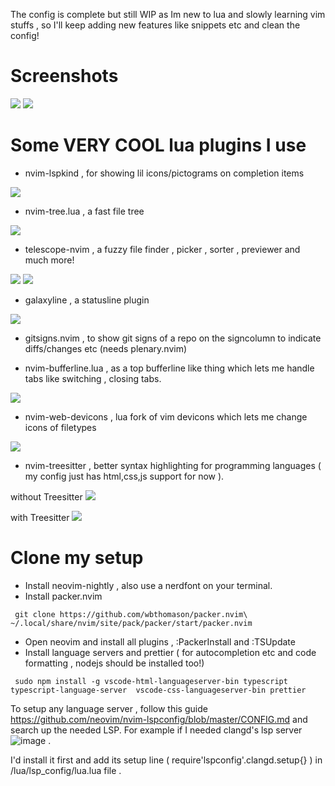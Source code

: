 The config is complete but still WIP as Im new to lua and slowly learning vim stuffs , so I'll keep adding new features like snippets etc and clean the config!

# Screenshots

<img src ="https://raw.githubusercontent.com/siduck76/personal-backup/master/rice%20flex/initialNvim.png">
<img src ="https://raw.githubusercontent.com/siduck76/personal-backup/master/rice%20flex/nvimRice2.png">

# Some VERY COOL lua plugins I use 

- nvim-lspkind , for showing lil icons/pictograms on completion items
 <img src = "https://raw.githubusercontent.com/siduck76/personal-backup/master/rice%20flex/lspkind.png">
 
- nvim-tree.lua , a fast file tree 
 <img src = "https://raw.githubusercontent.com/siduck76/personal-backup/master/rice%20flex/nvimtree.png">
 
- telescope-nvim , a fuzzy file finder , picker , sorter , previewer and much more!
 <img src = "https://raw.githubusercontent.com/siduck76/personal-backup/master/rice%20flex/tel.png">
 <img src = "https://raw.githubusercontent.com/siduck76/personal-backup/master/rice%20flex/telmedia.png">


- galaxyline , a statusline plugin
 <img src = "https://raw.githubusercontent.com/siduck76/personal-backup/master/rice%20flex/statusline.png">
 
- gitsigns.nvim , to show git signs of a repo on the signcolumn to indicate diffs/changes etc  (needs plenary.nvim)

- nvim-bufferline.lua , as a top bufferline like thing which lets me handle tabs like switching , closing tabs.
 <img src = "https://raw.githubusercontent.com/siduck76/personal-backup/master/rice%20flex/bufferline.png">
 
- nvim-web-devicons , lua fork of vim devicons which lets me change icons of filetypes
 <img src = "https://raw.githubusercontent.com/siduck76/personal-backup/master/rice%20flex/image.png">
 
- nvim-treesitter , better syntax highlighting for programming languages ( my config just has html,css,js support for now ). 

 without Treesitter 
 <img src = "https://raw.githubusercontent.com/siduck76/personal-backup/master/rice%20flex/woTree.png">
 
 with Treesitter 
 <img src = "https://raw.githubusercontent.com/siduck76/personal-backup/master/rice%20flex/wiTree.png">


# Clone my setup

- Install neovim-nightly , also use a nerdfont on your terminal.
- Install packer.nvim 

` 
git clone https://github.com/wbthomason/packer.nvim\
 ~/.local/share/nvim/site/pack/packer/start/packer.nvim
 `
 
 - Open neovim and install all plugins , :PackerInstall and :TSUpdate 
 - Install language servers and prettier ( for autocompletion etc and code formatting , nodejs should be installed too!) 
 
 `  sudo npm install -g vscode-html-languageserver-bin typescript typescript-language-server  vscode-css-languageserver-bin prettier
 ` 
 
 To setup any language server , follow this guide https://github.com/neovim/nvim-lspconfig/blob/master/CONFIG.md and search up the needed LSP. For example if I needed clangd's lsp server
 ![image](https://user-images.githubusercontent.com/59060246/111027526-d43f5780-8416-11eb-87d2-6f85f5f2be6f.png) .
 

  I'd install it first and add its setup line ( require'lspconfig'.clangd.setup{} ) in /lua/lsp_config/lua.lua file .
 
